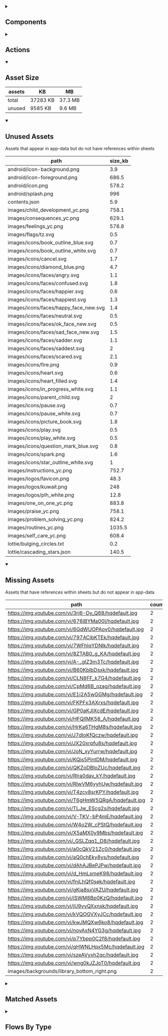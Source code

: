 <details >
<summary><h2>Components</h2></summary>

| type | count |
| --- | --- |
| accordion | 1 |
| accordion_section | 1 |
| audio | 3 |
| button | 66 |
| combo_box | 6 |
| data_items | 61 |
| debug_toggle | 1 |
| display_grid | 3 |
| display_group | 58 |
| image | 11 |
| items | 9 |
| lottie_animation | 3 |
| nested_properties | 54 |
| number_selector | 1 |
| plh_activity_check_in | 1 |
| plh_bottom_nav | 1 |
| plh_module_details_header | 1 |
| plh_module_list_item | 1 |
| plh_progress_path | 1 |
| qr_code | 1 |
| radio_button_grid | 6 |
| radio_group | 2 |
| round_button | 4 |
| select_text | 1 |
| set_field | 4 |
| set_variable | 1099 |
| simple_checkbox | 1 |
| task_card | 4 |
| task_progress_bar | 2 |
| template | 311 |
| text | 95 |
| text_area | 2 |
| text_box | 4 |
| text_bubble | 2 |
| title | 35 |
| toggle_bar | 6 |
| update_action_list | 2 |
| video | 3 |
| youtube | 4 |
</details>

<details >
<summary><h2>Actions</h2></summary>

| type | count |
| --- | --- |
| app_update | 1 |
| auth | 2 |
| emit: completed | 235 |
| emit: force_reload | 3 |
| emit: force_reprocess | 10 |
| emit: force_restart | 3 |
| emit: server_sync | 2 |
| emit: set_language | 1 |
| emit: uncompleted | 231 |
| feedback | 13 |
| go_to | 12 |
| nav_stack | 80 |
| pop_up | 27 |
| reset_app | 1 |
| set_data | 30 |
| set_field | 49 |
| set_item | 26 |
| set_local | 23 |
| task | 3 |
| user | 1 |
</details>

<details open>
<summary><h2>Asset Size</h2></summary>

| assets | KB | MB |
| --- | --- | --- |
| total | 37283 KB | 37.3 MB |
| unused | 9585 KB | 9.6 MB |
</details>

<details open>
<summary><h2>Unused Assets</h2></summary>

Assets that appear in app-data but do not have references within sheets

| path | size_kb |
| --- | --- |
| android/icon-background.png | 3.9 |
| android/icon-foreground.png | 686.5 |
| android/icon.png | 578.2 |
| android/splash.png | 996 |
| contents.json | 5.9 |
| images/child_development_yc.png | 758.1 |
| images/consequences_yc.png | 629.1 |
| images/feelings_yc.png | 578.8 |
| images/flags/tz.svg | 0.5 |
| images/icons/book_outline_blue.svg | 0.7 |
| images/icons/book_outline_white.svg | 0.7 |
| images/icons/cancel.svg | 1.7 |
| images/icons/diamond_blue.png | 4.7 |
| images/icons/faces/angry.svg | 1.1 |
| images/icons/faces/confused.svg | 1.8 |
| images/icons/faces/happier.svg | 0.6 |
| images/icons/faces/happiest.svg | 1.3 |
| images/icons/faces/happy_face_new.svg | 1.4 |
| images/icons/faces/neutral.svg | 0.5 |
| images/icons/faces/ok_face_new.svg | 0.5 |
| images/icons/faces/sad_face_new.svg | 1.5 |
| images/icons/faces/sadder.svg | 1.1 |
| images/icons/faces/saddest.svg | 2 |
| images/icons/faces/scared.svg | 2.1 |
| images/icons/fire.png | 0.9 |
| images/icons/heart.svg | 0.6 |
| images/icons/heart_filled.svg | 1.4 |
| images/icons/in_progress_white.svg | 1.1 |
| images/icons/parent_child.svg | 2 |
| images/icons/pause.svg | 0.7 |
| images/icons/pause_white.svg | 0.7 |
| images/icons/picture_book.svg | 1.8 |
| images/icons/play.svg | 0.5 |
| images/icons/play_white.svg | 0.5 |
| images/icons/question_mark_blue.svg | 0.8 |
| images/icons/spark.png | 1.6 |
| images/icons/star_outline_white.svg | 1 |
| images/instructions_yc.png | 752.7 |
| images/logos/favicon.png | 48.3 |
| images/logos/kuwait.png | 248 |
| images/logos/plh_white.png | 12.8 |
| images/one_on_one_yc.png | 883.8 |
| images/praise_yc.png | 758.1 |
| images/problem_solving_yc.png | 824.2 |
| images/routines_yc.png | 1035.5 |
| images/self_care_yc.png | 608.4 |
| lottie/bulging_circles.txt | 0.2 |
| lottie/cascading_stars.json | 140.5 |
</details>

<details open>
<summary><h2>Missing Assets</h2></summary>

Assets that have references within sheets but do not appear in app-data

| path | count |
| --- | --- |
| https://img.youtube.com/vi/3rj6-Dy_Q68/hqdefault.jpg | 2 |
| https://img.youtube.com/vi/676iBYMa00I/hqdefault.jpg | 2 |
| https://img.youtube.com/vi/6GdWUOPAov0/hqdefault.jpg | 2 |
| https://img.youtube.com/vi/797ACibKTEk/hqdefault.jpg | 2 |
| https://img.youtube.com/vi/7WFhlqYDNlk/hqdefault.jpg | 2 |
| https://img.youtube.com/vi/8ZTAB0_g_KA/hqdefault.jpg | 2 |
| https://img.youtube.com/vi/A-_gIZ3m3Tc/hqdefault.jpg | 2 |
| https://img.youtube.com/vi/B60KbIbDsxk/hqdefault.jpg | 2 |
| https://img.youtube.com/vi/CLN8FF_k7G4/hqdefault.jpg | 2 |
| https://img.youtube.com/vi/CpMd6B_ozag/hqdefault.jpg | 2 |
| https://img.youtube.com/vi/E1j2A5wGGMg/hqdefault.jpg | 2 |
| https://img.youtube.com/vi/FKPFx3AXrxs/hqdefault.jpg | 2 |
| https://img.youtube.com/vi/GP0aKJjXcdE/hqdefault.jpg | 2 |
| https://img.youtube.com/vi/HFQIlMK58_A/hqdefault.jpg | 2 |
| https://img.youtube.com/vi/HrKa6THgM8s/hqdefault.jpg | 2 |
| https://img.youtube.com/vi/J7dIoKfQczw/hqdefault.jpg | 2 |
| https://img.youtube.com/vi/JX20xrpfu8s/hqdefault.jpg | 2 |
| https://img.youtube.com/vi/JoN_xyYurrw/hqdefault.jpg | 2 |
| https://img.youtube.com/vi/KQis5PintDM/hqdefault.jpg | 2 |
| https://img.youtube.com/vi/QKZoDBIoZUc/hqdefault.jpg | 2 |
| https://img.youtube.com/vi/RIra0dav_kY/hqdefault.jpg | 2 |
| https://img.youtube.com/vi/RIwVM6yyhUw/hqdefault.jpg | 2 |
| https://img.youtube.com/vi/T4zcv8srKPY/hqdefault.jpg | 2 |
| https://img.youtube.com/vi/T6gHmW5QRgA/hqdefault.jpg | 2 |
| https://img.youtube.com/vi/TLJw_EScg2s/hqdefault.jpg | 2 |
| https://img.youtube.com/vi/V-TKV-bP4mE/hqdefault.jpg | 2 |
| https://img.youtube.com/vi/W4o2W_cPStQ/hqdefault.jpg | 2 |
| https://img.youtube.com/vi/X5aMX0y9Mbs/hqdefault.jpg | 2 |
| https://img.youtube.com/vi/_GSLZqq1_D8/hqdefault.jpg | 2 |
| https://img.youtube.com/vi/a0cQkV21Zc0/hqdefault.jpg | 2 |
| https://img.youtube.com/vi/aQ0chEky8ys/hqdefault.jpg | 2 |
| https://img.youtube.com/vi/dAhAJBePJPw/hqdefault.jpg | 2 |
| https://img.youtube.com/vi/d_HmLsmeK98/hqdefault.jpg | 2 |
| https://img.youtube.com/vi/fnjLhQf0sek/hqdefault.jpg | 2 |
| https://img.youtube.com/vi/gKja8sxVAZU/hqdefault.jpg | 2 |
| https://img.youtube.com/vi/iSWM8Bp0KzQ/hqdefault.jpg | 2 |
| https://img.youtube.com/vi/jU9vyQXxnsk/hqdefault.jpg | 2 |
| https://img.youtube.com/vi/kVQOGVXyJCc/hqdefault.jpg | 2 |
| https://img.youtube.com/vi/kwJMQXw6ko8/hqdefault.jpg | 2 |
| https://img.youtube.com/vi/noyAxN4YG3g/hqdefault.jpg | 2 |
| https://img.youtube.com/vi/p7Ybpp0C2f8/hqdefault.jpg | 2 |
| https://img.youtube.com/vi/qHWNLHpx5Mc/hqdefault.jpg | 2 |
| https://img.youtube.com/vi/szeAVyxh2qc/hqdefault.jpg | 2 |
| https://img.youtube.com/vi/wng0kJZJoT0/hqdefault.jpg | 2 |
| images/backgrounds/library_bottom_right.png | 2 |
</details>

<details >
<summary><h2>Matched Assets</h2></summary>

Assets that are used within sheets and also can be found in the synced asset data

| path | size_kb | count |
| --- | --- | --- |
| audio/care_audio/childdevelopment_audio.mp3 | 239 | 2 |
| audio/care_audio/consequences_audio.mp3 | 246.7 | 2 |
| audio/care_audio/feelings_audio.mp3 | 207.5 | 2 |
| audio/care_audio/instructions_audio.mp3 | 278.8 | 2 |
| audio/care_audio/oneononetime_audio.mp3 | 266.7 | 2 |
| audio/care_audio/praise_audio.mp3 | 237.5 | 2 |
| audio/care_audio/problem_solving_audio.mp3 | 296.8 | 2 |
| audio/care_audio/rulesroutines_audio.mp3 | 174 | 2 |
| audio/care_audio/selfcare_audio.mp3 | 257.8 | 2 |
| audio/relax/relax_1.mp3 | 769.5 | 2 |
| audio/relax/relax_10.mp3 | 585.4 | 2 |
| audio/relax/relax_11.mp3 | 527.7 | 2 |
| audio/relax/relax_17.mp3 | 479.7 | 2 |
| audio/relax/relax_21.mp3 | 575.2 | 2 |
| audio/relax/relax_24.mp3 | 430.7 | 2 |
| audio/relax/relax_4.mp3 | 653.2 | 2 |
| audio/relax/relax_6.mp3 | 389.7 | 2 |
| audio/relax/relax_8.mp3 | 432.9 | 2 |
| images/backgrounds/activity_bottom_left.png | 3538.7 | 1 |
| images/backgrounds/kites.svg | 37.3 | 1 |
| images/backgrounds/library_top_right.png | 1358.6 | 2 |
| images/backgrounds/map_view_bg.jpg | 166.3 | 1 |
| images/backgrounds/progress_arc.png | 255.4 | 1 |
| images/child_development_yc.svg | 243.8 | 2 |
| images/comics/child_development_yc_1.svg | 361.4 | 2 |
| images/comics/child_development_yc_2.svg | 357 | 2 |
| images/comics/child_development_yc_3.svg | 345.5 | 2 |
| images/comics/child_development_yc_4.svg | 361.8 | 2 |
| images/comics/child_development_yc_5.svg | 222 | 2 |
| images/comics/child_development_yc_6.svg | 224.9 | 2 |
| images/comics/child_development_yc_7.svg | 218.1 | 2 |
| images/comics/child_development_yc_8.svg | 217.5 | 2 |
| images/comics/consequences_yc_1.svg | 213.2 | 2 |
| images/comics/consequences_yc_2.svg | 211.6 | 2 |
| images/comics/consequences_yc_3.svg | 215.6 | 2 |
| images/comics/consequences_yc_4.svg | 160.4 | 2 |
| images/comics/consequences_yc_5.svg | 176.3 | 2 |
| images/comics/feelings_yc_1.svg | 162.4 | 2 |
| images/comics/feelings_yc_2.svg | 227.3 | 2 |
| images/comics/feelings_yc_3.svg | 228.2 | 2 |
| images/comics/feelings_yc_4.svg | 216.2 | 2 |
| images/comics/instructions_yc_1.svg | 184.3 | 2 |
| images/comics/instructions_yc_10.svg | 406.6 | 2 |
| images/comics/instructions_yc_11.svg | 412.9 | 2 |
| images/comics/instructions_yc_2.svg | 187.4 | 2 |
| images/comics/instructions_yc_3.svg | 187.7 | 2 |
| images/comics/instructions_yc_4.svg | 394.1 | 2 |
| images/comics/instructions_yc_8.svg | 250.7 | 2 |
| images/comics/instructions_yc_9.svg | 216.8 | 2 |
| images/comics/one_on_one_yc_1.svg | 351.9 | 2 |
| images/comics/one_on_one_yc_2.svg | 356.6 | 2 |
| images/comics/one_on_one_yc_3.svg | 375.4 | 2 |
| images/comics/one_on_one_yc_4.svg | 539 | 2 |
| images/comics/praise_yc_1.svg | 249.1 | 2 |
| images/comics/praise_yc_2.svg | 250.9 | 2 |
| images/comics/praise_yc_3.svg | 248.8 | 2 |
| images/comics/praise_yc_4.svg | 192.9 | 2 |
| images/comics/problem_solving_yc_1.svg | 176.7 | 2 |
| images/comics/problem_solving_yc_2.svg | 229.1 | 2 |
| images/comics/problem_solving_yc_3.svg | 260.8 | 2 |
| images/comics/problem_solving_yc_4.svg | 272.4 | 2 |
| images/comics/problem_solving_yc_5.svg | 268.4 | 2 |
| images/comics/routines_yc_1.svg | 141.3 | 2 |
| images/comics/routines_yc_11.svg | 319 | 2 |
| images/comics/routines_yc_12.svg | 241.5 | 2 |
| images/comics/routines_yc_13.svg | 1636.1 | 2 |
| images/comics/routines_yc_14.svg | 567.4 | 2 |
| images/comics/routines_yc_15.svg | 2074.1 | 2 |
| images/comics/routines_yc_16.svg | 1319.7 | 2 |
| images/comics/routines_yc_2.svg | 143.3 | 2 |
| images/comics/routines_yc_3.svg | 143.8 | 2 |
| images/comics/routines_yc_4.svg | 143.4 | 2 |
| images/comics/routines_yc_5.svg | 133.4 | 2 |
| images/comics/routines_yc_6.svg | 118.9 | 2 |
| images/comics/self_care_yc_1.svg | 289.2 | 2 |
| images/comics/self_care_yc_2.svg | 167 | 2 |
| images/comics/self_care_yc_3.svg | 233.2 | 2 |
| images/comics/self_care_yc_4.svg | 179.4 | 2 |
| images/consequences_yc.svg | 153.9 | 2 |
| images/feelings_yc.svg | 202.2 | 2 |
| images/flags/gb.svg | 0.5 | 4 |
| images/flags/kw.svg | 0.5 | 4 |
| images/icons/balance_blue.png | 4.7 | 2 |
| images/icons/brain_blue.png | 5.2 | 2 |
| images/icons/clock_blue.png | 4.5 | 6 |
| images/icons/diamond.png | 1.8 | 2 |
| images/icons/diamond_active.png | 1.7 | 2 |
| images/icons/document.svg | 7.3 | 1 |
| images/icons/expand_circle_right.png | 0.9 | 1 |
| images/icons/eye_blue.png | 4.2 | 4 |
| images/icons/faces/flushed_face.svg | 4.9 | 2 |
| images/icons/faces/happy.svg | 53.5 | 33 |
| images/icons/faces/ok.svg | 46.6 | 31 |
| images/icons/faces/sad.svg | 48.2 | 31 |
| images/icons/faces/smiling.svg | 5.1 | 2 |
| images/icons/faces/stressed.svg | 60 | 20 |
| images/icons/faces/tired.svg | 54 | 18 |
| images/icons/feather.svg | 3.5 | 1 |
| images/icons/football_blue.png | 5.1 | 2 |
| images/icons/heart.png | 1.3 | 3 |
| images/icons/heart_filled.png | 1.4 | 2 |
| images/icons/heart_filled_active.png | 1.5 | 2 |
| images/icons/heart_filled_blue.png | 4.9 | 12 |
| images/icons/heart_filled_red.png | 1.4 | 3 |
| images/icons/home.svg | 0.4 | 1 |
| images/icons/home_active.svg | 0.4 | 1 |
| images/icons/hourglass_blue.png | 4.3 | 2 |
| images/icons/in_progress.svg | 1.1 | 2 |
| images/icons/key.svg | 5.5 | 1 |
| images/icons/lightbulb_blue.png | 3.6 | 2 |
| images/icons/local_library.svg | 1.6 | 1 |
| images/icons/local_library_active.svg | 1.6 | 1 |
| images/icons/locked.png | 0.7 | 6 |
| images/icons/magnify_glass.svg | 1.9 | 1 |
| images/icons/magnifying_glass.svg | 0.9 | 10 |
| images/icons/notification_bell.png | 0.9 | 1 |
| images/icons/parent_child_heart.svg | 3 | 10 |
| images/icons/pencil.svg | 1.1 | 10 |
| images/icons/profile_card.svg | 7.4 | 1 |
| images/icons/question_blue.png | 3.4 | 2 |
| images/icons/repeat_blue.png | 5.4 | 2 |
| images/icons/settings.svg | 2.4 | 1 |
| images/icons/settings_active.svg | 2.4 | 1 |
| images/icons/single_speech_blue.png | 3.3 | 4 |
| images/icons/smile_eyes_down.svg | 0.9 | 11 |
| images/icons/smile_eyes_up.svg | 1 | 20 |
| images/icons/speech_bubble_blue.png | 4.2 | 8 |
| images/icons/star_filled_blue.png | 5.1 | 10 |
| images/icons/star_outline_blue.svg | 1 | 10 |
| images/icons/tablet_blue.png | 2.8 | 2 |
| images/icons/thought_bubble.svg | 2.1 | 10 |
| images/icons/tick.svg | 0.3 | 1 |
| images/icons/tick_white.svg | 0.3 | 1 |
| images/icons/trophy.png | 1.6 | 2 |
| images/icons/trophy_active.png | 1.7 | 2 |
| images/icons/trophy_blue.png | 5.1 | 4 |
| images/icons/world.svg | 6.2 | 1 |
| images/instructions_yc.svg | 208.8 | 2 |
| images/kw_f1_daughter_2.svg | 34.2 | 1 |
| images/kw_f1_daughter_6.svg | 37 | 1 |
| images/kw_f1_father.svg | 27.8 | 1 |
| images/kw_f1_mother.svg | 15 | 11 |
| images/kw_f2_daughter_3.svg | 61.6 | 1 |
| images/kw_f2_grandfather.svg | 26.1 | 1 |
| images/kw_f2_grandmother.svg | 13.4 | 1 |
| images/kw_f2_son_8.svg | 16.8 | 1 |
| images/kw_f3_daughter_7.svg | 14.1 | 1 |
| images/kw_f3_mother.svg | 15.1 | 1 |
| images/kw_f3_son_4.svg | 24.6 | 1 |
| images/kw_f3_uncle.svg | 14.3 | 1 |
| images/kw_facilitator.svg | 23.6 | 2 |
| images/logos/IDEMS.png | 84.6 | 1 |
| images/logos/PLH.png | 26.6 | 1 |
| images/logos/app_logo.png | 36 | 1 |
| images/logos/kuwait_cpo.png | 24 | 1 |
| images/one_on_one_yc.svg | 443.8 | 2 |
| images/praise_yc.svg | 386.8 | 2 |
| images/problem_solving_yc.svg | 235.1 | 2 |
| images/routines_yc.svg | 1854.9 | 2 |
| images/self_care_yc.svg | 94 | 2 |
| images/shell_closed.png | 452.4 | 1 |
| images/shell_open.png | 1031.9 | 1 |
| lottie/bulging_circles.json | 11.8 | 2 |
| lottie/gift_box.json | 674.5 | 1 |
</details>

<details >
<summary><h2>Flows By Type</h2></summary>

| type | subtype | total |
| --- | --- | --- |
| data_list |  | 6 |
| data_list | activities | 1 |
| data_list | app_config_language_list | 1 |
| data_list | characters | 1 |
| data_list | check_in | 1 |
| data_list | generated | 20 |
| data_list | hp_review | 2 |
| data_list | legal_terms | 2 |
| data_list | lifecycle_actions | 1 |
| data_list | modules | 11 |
| data_list | relax | 1 |
| data_pipe |  | 2 |
| data_pipe | generated | 18 |
| generator |  | 21 |
| global |  | 4 |
| global | legal_terms | 1 |
| template |  | 68 |
| template | generated | 226 |
| template | legal_terms | 4 |
</details>